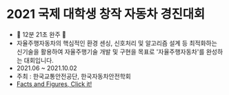 # 2021 국제 대학생 창작 자동차 경진대회 #
- 🚗 12분 21초 완주 🚗
- 자율주행자동차의 핵심적인 환경 센싱, 신호처리 및 알고리즘 설계 등 최적화하는 신기술을 활용하여 자율주행기술 개발 및 구현을 목표로 '자율주행자동차'를 완성하는 대회입니다.
- 2021.06 ~ 2021.10.02
- 주최 : 한국교통안전공단, 한국자동차안전학회
- [Facts and Figures, Click it!](https://jjongyn.notion.site/d6daf02b178f4b069a5476df9c8c593e)
